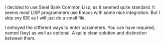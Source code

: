 I decided to use Steel Bank Common Lisp, as it seemed quite standard. It seems most LISP programmers use Emacs with some nice integration. But I skip any IDE as I will just do a small file.

I enhoyed the different ways to enter parameters. You can have required, named (key) as well as optional. A quite clear solution and distinction between them.